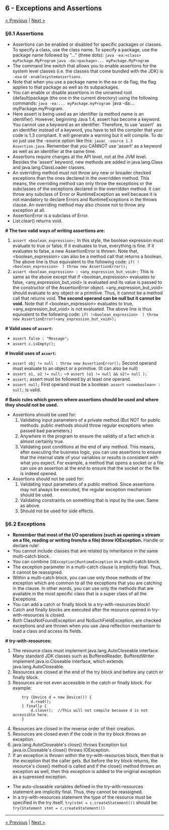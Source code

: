 ## 6 - Exceptions and Assertions

[< Previous](./05-java-stream-api.md) | [Next >](07-date-time-api.md)

### §6.1 Assertions

- Assertions can be enabled or disabled for specific packages or classes. To specify a class, use the class name. 
To specify a package, use the package name followed by "..." (three dots): 
`java -ea:<class> myPackage.MyProgram` `java -da:<package>... myPackage.MyProgram`
- The command line switch that allows you to enable assertions for the system level classes (i.e. the classes that come 
bundled with the JDK) is `-esa` or `-enablesystemassertions`.
- Note that when you use a package name in the ea or da flag, the flag applies to that package as well as its subpackages.
- You can enable or disable assertions in the unnamed root (default)package (the one in the current directory) using 
the following commands: `java -ea:... myPackage.myProgram` `java -da:... myPackage.myProgram.
- Here assert is being used as an identifier (a method name is an identifier). However, beginning Java 1.4, assert has 
become a keyword. You cannot use a keyword as an identifier. Therefore, to use 'assert'  as an identifier instead of a 
keyword, you have to tell the compiler that your code is 1.3 compliant. It will generate a warning but it will compile. 
To do so just use the -source option like this:  `javac -source 1.3 Assertion.java`. Remember that you CANNOT use 
'assert' as a keyword as well as an identifier at the same time.
- Assertions require changes at the API level, not at the JVM level. Besides the 'assert' keyword, new methods are added in java.lang.Class 
and java.lang.ClassLoader classes.
- An overriding method must not throw any new or broader checked exceptions than the ones declared in the overridden 
method. This means, the overriding method can only throw the exceptions or the subclasses of the exceptions declared 
in the overridden method. It can throw any subclass of Error or RuntimeException as well because it is not mandatory 
to declare Errors and RuntimeExceptions in the throws clause. An overriding method may also choose not to throw any 
exception at all.
- AssertionError is a subclass of Error.
- List.clear() returns void.

**# The two valid ways of writing assertions are:**
1. `assert <boolean_expression>;`
In this style, the boolean expression must evaluate to true or false. If it evaluates to true, everything is fine. If 
it evaluates to false, a new AssertionError is thrown. Note that, <boolean_expression> can also be a method call that 
returns a boolean. The above line is thus equivalent to the following code: 
`if( !<boolean_expression>  ) throw new AssertionError();`
2. `assert <boolean_expression> : <any_expression_but_void>;`
This is same as the above except that if <boolean_expression> evaluates to false, <any_expression_but_void> is 
evaluated and its value is passed to the constructor of the AssertionError object. <any_expression_but_void> should 
evaluate to any object or a primitive. Thus, it cannot be a method call that returns void. **The second operand can be 
null but it cannot be void.** Note that if <boolean_expression> evaluates to true, <any_expression_but_void> is not 
evaluated. The above line is thus equivalent to the following code:
`if( !<boolean_expression>  ) throw new AssertionError(<any_expression_but_void>);`

**# Valid uses of `assert`:**
- `assert false : "Message";`
-  `assert c.isEmpty();`

**# Invalid uses of `assert`:**
- `assert obj != null : throw new AssertionError();` Second operand must evaluate to an object or a primitive. 
(It can also be null)
- `assert o1, o2 != null;` --> `assert (o1 != null && o2!= null );`
- `assert;` assert must be followed by at least one operand.
- `assert null;` First operand must be a boolean.  `assert <someboolean> : null;` is valid.

**# Basic rules which govern where assertions should be used and where they should not be used.**
- Assertions should be used for:
    1. Validating input parameters of a private method.(But NOT for public methods. public methods should throw regular 
    exceptions when passed bad parameters.) 
    2. Anywhere in the program to ensure the validity of a fact which is almost certainly true.
    3. Validating post conditions at the end of any method. This means, after executing the business logic, you can use 
    assertions to ensure that the internal state of your variables or results is consistent with what you expect. For 
    example, a method that opens a socket or a file can use an assertion at the end to ensure that the socket or the file 
    is indeed opened.
- Assertions should not be used for: 
    1. Validating input parameters of a public method. Since assertions may not always be executed, the regular 
    exception mechanism should be used. 
    2. Validating constraints on something that is input by the user. Same as above. 
    3. Should not be used for side effects.

### §6.2 Exceptions

- **Remember that most of the I/O operations (such as opening a stream on a file, reading or writing from/to a file) 
throw IOException.** Handle or declare rule!
- You cannot include classes that are related by inheritance in the same multi-catch block.
- You can combine `IOException|RuntimeException` in a multi-catch block.
- The exception parameter in a multi-catch clause is implicitly final. Thus, it cannot be reassigned.
- Within a multi-catch block, you can use only those methods of the exception which are common to all the exceptions 
that you are catching in the clause. In other words, you can use only the methods that are available in the most 
specific class that is a super class of all the Exceptions. 
- You can add a catch or finally block to a try-with-resources block!
- Catch and finally blocks are executed after the resource opened in try-with-resources is closed.
- Both ClassNotFoundException and NoSuchFieldException, are checked exceptions and are thrown when you use Java 
reflection mechanism to load a class and access its fields.

**# try-with-resources:**
1. The resource class must implement java.lang.AutoCloseable interface. Many standard JDK classes such as 
BufferedReader, BufferedWriter implement java.io.Closeable interface, which extends java.lang.AutoCloseable.  
2. Resources are closed at the end of the try block and before any catch or finally block.  
3. Resources are not even accessible in the catch or finally block. For example:
    ```
        try (Device d = new Device()) {
            d.read();
        } finally {
            d.close();  //This will not compile because d is not accessible here.         
        } 
    ```
4. Resources are closed in the reverse order of their creation.  
5. Resources are closed even if the code in the try block throws an exception.  
6. java.lang.AutoCloseable's close() throws Exception but java.io.Closeable's close() throws IOException.  
7. If an exception is thrown within the try-with-resources block, then that is the exception that the caller gets. But 
before the try block returns, the resource's close() method is called and if the close() method throws an exception as 
well, then this exception is added to the original exception as a supressed exception. 
- The auto-closeable variables defined in the try-with-resources statement are implicitly final. Thus, they cannot 
be reassigned.
- In a try-with-resources statement the type of the resource must be specified in the try itself.
`try(stmt = c.createStatement())` should be: `try(Statement stmt = c.createStatement())`

---
[< Previous](./05-java-stream-api.md) | [Next >](07-date-time-api.md)
